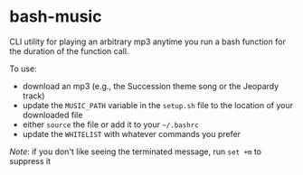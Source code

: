 # bash-music
CLI utility for playing an arbitrary mp3 anytime you run a bash function for the duration of the function call.

To use:
- download an mp3 (e.g., the Succession theme song or the Jeopardy track)
- update the `MUSIC_PATH` variable in the `setup.sh` file to the location of your downloaded file
- either `source` the file or add it to your `~/.bashrc`
- update the `WHITELIST` with whatever commands you prefer

*Note*: if you don't like seeing the terminated message, run `set +m` to suppress it
